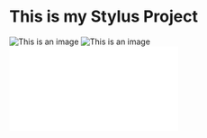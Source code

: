 # This is my Stylus Project 

![This is an image](image/stylus_1)
![This is an image](image/stylus_2)
![This is the link](chrome-extension://clngdbkpkpeebahjckkjfobafhncgmne/edit.html?id=1)



